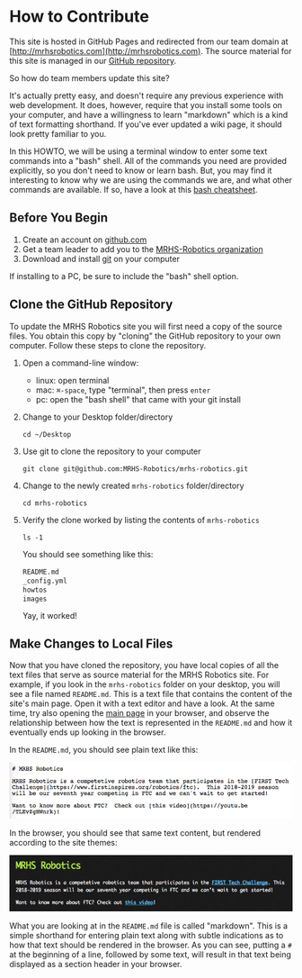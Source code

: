# How to Contribute

This site is hosted in GitHub Pages and redirected from our team 
domain at [http://mrhsrobotics.com](http://mrhsrobotics.com).  The source material for this site is managed in our 
[GitHub repository](https://github.com/MRHS-Robotics/mrhs-robotics).   

So how do team members update this site?  

It's actually pretty easy, and doesn't require any previous experience with web development.  It does, however, require 
that you install some tools on your computer, and have a willingness to learn "markdown" which is a kind of 
text formatting shorthand.  If you've ever updated a wiki page, it should look pretty familiar to you.

In this HOWTO, we will be using a terminal window to enter some text commands into a "bash" shell.  All of the 
commands you need are provided explicitly, so you don't need to know or learn bash.  But, you may find it interesting
 to know why we are using the commands we are, and what other commands are available.  If so, have a look at this 
 [bash cheatsheet](https://courses.cs.washington.edu/courses/cse390a/14au/bash.html).

## Before You Begin

1. Create an account on [github.com](https://github.com)
2. Get a team leader to add you to the [MRHS-Robotics organization](https://github.com/MRHS-Robotics)
3. Download and install [git](https://git-scm.com/) on your computer

If installing to a PC, be sure to include the "bash" shell option.

## Clone the GitHub Repository

To update the MRHS Robotics site you will first need a copy of the source files.  You obtain this copy by "cloning" 
the GitHub repository to your own computer.  Follow these steps to clone the repository.

1. Open a command-line window:

    * linux: open terminal 
    * mac: ```⌘-space```, type "terminal", then press ``enter``
    * pc: open the "bash shell" that came with your git install
  
2. Change to your Desktop folder/directory

    ```
    cd ~/Desktop
    ```

3. Use git to clone the repository to your computer

   ```
   git clone git@github.com:MRHS-Robotics/mrhs-robotics.git 
   ```
   
4. Change to the newly created ``mrhs-robotics`` folder/directory

   ```
   cd mrhs-robotics
   ```
   
5. Verify the clone worked by listing the contents of ``mrhs-robotics``

   ```
   ls -1
   ```
   You should see something like this:
   ```
   README.md
   _config.yml
   howtos
   images
   ```
   Yay, it worked!
   
## Make Changes to Local Files

Now that you have cloned the repository, you have local copies of all the text files that serve as source material 
for the MRHS Robotics site.  For example, if you look in the ``mrhs-robotics`` folder on your desktop, you will see a
file named ``README.md``.  This is a text file that contains the content of the site's main page.  Open it with a 
text editor and have a look.  At the same time, try also opening the [main page](http://mrhsrobotics.com) in your 
browser, and observe the relationship between how the text is represented in the ``README.md`` and how it eventually
ends up looking in the browser.

In the ``README.md``, you should see plain text like this:

<img src="../images/markdown_source.png" alt="markdown source" class="center" height="100">

In the browser, you should see that same text content, but rendered according to the site themes:

<img src="../images/markdown_rendered.png" alt="markdown source" class="center" height="100">

What you are looking at in the ``README.md`` file is called "markdown".  This is a simple shorthand for entering 
plain text along with subtle indications as to how that text should be rendered in the browser.  As you can see, 
putting a ``#`` at the beginning of a line, followed by some text, will result in that text being displayed as a 
section header in your browser.  

